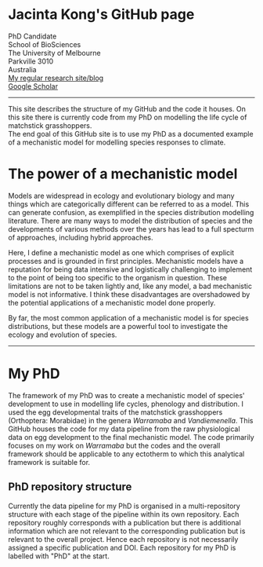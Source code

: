 # Jacinta Kong's GitHub page
PhD Candidate  
School of BioSciences   
The University of Melbourne  
Parkville 3010  
Australia  
[My regular research site/blog](https://jacintakongresearch.wordpress.com)   
[Google Scholar](https://scholar.google.com.au/citations?user=EBtRPuwAAAAJ&hl=en&oi=ao)

***

This site describes the structure of my GitHub and the code it houses.
On this site there is currently code from my PhD on modelling the life cycle of matchstick grasshoppers.  
The end goal of this GitHub site is to use my PhD as a documented example of a mechanistic model for modelling species responses to climate.

# The power of a mechanistic model
Models are widespread in ecology and evolutionary biology and many things which are categorically different can be referred to as a model. This can generate confusion, as exemplified in the species distribution modelling literature. There are many ways to model the distribution of species and the developments of various methods over the years has lead to a full specturm of approaches, including hybrid approaches.

Here, I define a mechanistic model as one which comprises of explicit processes and is grounded in first principles. Mechanistic models have a reputation for being data intensive and logistically challenging to implement to the point of being too specific to the organism in question. These limitations are not to be taken lightly and, like any model, a bad mechanistic model is not informative. I think these disadvantages are overshadowed by the potential applications of a mechanistic model done properly. 

By far, the most common application of a mechanistic model is for species distributions, but these models are a powerful tool to investigate the ecology and evolution of species.

***

# My PhD
The framework of my PhD was to create a mechanistic model of species' development to use in modelling life cycles, phenology and distribution. I used the egg developmental traits of the matchstick grasshoppers (Orthoptera: Morabidae) in the genera *Warramaba* and *Vandiemenella*. This GitHub houses the code for my data pipeline from the raw physiological data on egg development to the final mechanistic model. The code primarily focuses on my work on *Warramaba* but the codes and the overall framework should be applicable to any ectotherm to which this analytical framework is suitable for.

## PhD repository structure
Currently the data pipeline for my PhD is organised in a multi-repository structure with each stage of the pipeline within its own repository. Each repository roughly corresponds with a publication but there is additional information which are not relevant to the corresponding publication but is relevant to the overall project. Hence each repository is not necessarily assigned a specific publication and DOI. Each repository for my PhD is labelled with "PhD" at the start.
